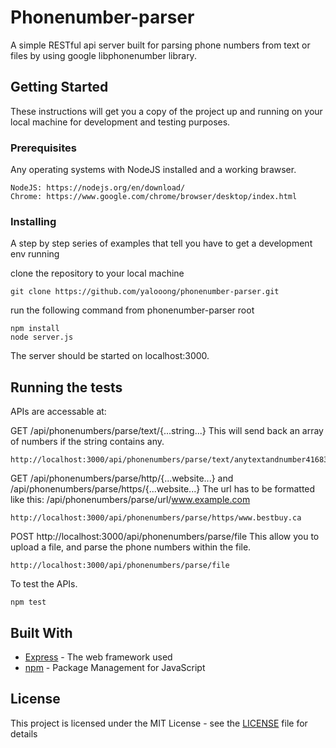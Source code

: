 # Phonenumber-parser

A simple RESTful api server built for parsing phone numbers from text or files by using google libphonenumber library.

## Getting Started

These instructions will get you a copy of the project up and running on your local machine for development and testing purposes.

### Prerequisites

Any operating systems with NodeJS installed and a working brawser.

```
NodeJS: https://nodejs.org/en/download/
Chrome: https://www.google.com/chrome/browser/desktop/index.html
```

### Installing

A step by step series of examples that tell you have to get a development env running

clone the repository to your local machine

```
git clone https://github.com/yalooong/phonenumber-parser.git
```

run the following command from phonenumber-parser root

```
npm install
node server.js
```

The server should be started on localhost:3000.

## Running the tests

APIs are accessable at:

GET /api/phonenumbers/parse/text/{...string...}
This will send back an array of numbers if the string contains any.

```
http://localhost:3000/api/phonenumbers/parse/text/anytextandnumber4168391029
```

GET /api/phonenumbers/parse/http/{...website...} and /api/phonenumbers/parse/https/{...website...}
The url has to be formatted like this: /api/phonenumbers/parse/url/www.example.com

```
http://localhost:3000/api/phonenumbers/parse/https/www.bestbuy.ca
```

POST http://localhost:3000/api/phonenumbers/parse/file
This allow you to upload a file, and parse the phone numbers within the file.

```
http://localhost:3000/api/phonenumbers/parse/file
```

To test the APIs.

```
npm test
```
## Built With

* [Express](https://expressjs.com/) - The web framework used
* [npm](https://maven.apache.org/) - Package Management for JavaScript

## License

This project is licensed under the MIT License - see the [LICENSE](LICENSE) file for details
